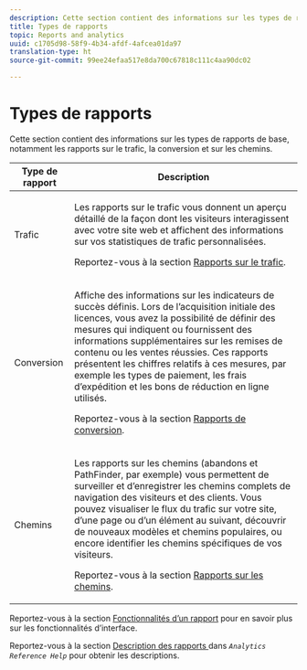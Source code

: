 ```yaml
---
description: Cette section contient des informations sur les types de rapports de base, notamment les rapports sur le trafic, la conversion et sur les chemins.
title: Types de rapports
topic: Reports and analytics
uuid: c1705d98-58f9-4b34-afdf-4afcea01da97
translation-type: ht
source-git-commit: 99ee24efaa517e8da700c67818c111c4aa90dc02

---
```



# Types de rapports

Cette section contient des informations sur les types de rapports de base, notamment les rapports sur le trafic, la conversion et sur les chemins.

<table id="table_C167C2A2EA4742E9B14DA4F90C6FCEE2"> 
 <thead> 
  <tr> 
   <th colname="col1" class="entry"> Type de rapport </th> 
   <th colname="col2" class="entry"> Description </th> 
  </tr> 
 </thead>
 <tbody> 
  <tr> 
   <td colname="col1"> Trafic </td> 
   <td colname="col2"> <p>Les rapports sur le trafic vous donnent un aperçu détaillé de la façon dont les visiteurs interagissent avec votre site web et affichent des informations sur vos statistiques de trafic personnalisées. </p> <p>Reportez-vous à la section <a href="https://marketing.adobe.com/resources/help/fr_FR/reference/reports_traffic.html"  >Rapports sur le trafic</a>. </p> </td> 
  </tr> 
  <tr> 
   <td colname="col1"> Conversion </td> 
   <td colname="col2"> <p>Affiche des informations sur les indicateurs de succès définis. Lors de l’acquisition initiale des licences, vous avez la possibilité de définir des mesures qui indiquent ou fournissent des informations supplémentaires sur les remises de contenu ou les ventes réussies. Ces rapports présentent les chiffres relatifs à ces mesures, par exemple les types de paiement, les frais d’expédition et les bons de réduction en ligne utilisés. </p> <p>Reportez-vous à la section <a href="https://marketing.adobe.com/resources/help/fr_FR/reference/reports_conversion.html"  >Rapports de conversion</a>. </p> </td> 
  </tr> 
  <tr> 
   <td colname="col1"> Chemins </td> 
   <td colname="col2"> <p>Les rapports sur les chemins (abandons et PathFinder, par exemple) vous permettent de surveiller et d’enregistrer les chemins complets de navigation des visiteurs et des clients. Vous pouvez visualiser le flux du trafic sur votre site, d’une page ou d’un élément au suivant, découvrir de nouveaux modèles et chemins populaires, ou encore identifier les chemins spécifiques de vos visiteurs. </p> <p>Reportez-vous à la section <a href="https://marketing.adobe.com/resources/help/fr_FR/reference/reports_paths.html"  >Rapports sur les chemins</a>. </p> </td> 
  </tr> 
 </tbody> 
</table>

Reportez-vous à la section [Fonctionnalités d’un rapport](/help/analyze/reports-analytics/overview/report-overview.md) pour en savoir plus sur les fonctionnalités d’interface.

Reportez-vous à la section [Description des rapports ](https://marketing.adobe.com/resources/help/fr_FR/reference/reports_descriptions.html) dans *`Analytics Reference Help`* pour obtenir les descriptions.
